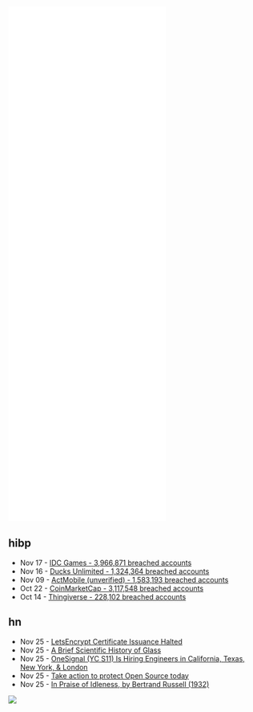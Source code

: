 ![Metrics](https://raw.githubusercontent.com/phixion/phixion/master/metrics.svg)

## hibp

<!--
for https://github.com/phixion/phixion/blob/main/.github/workflows/feeds.yml
-->
<!--START_SECTION:haveibeenpwnd-->
- Nov 17 - [IDC Games - 3,966,871 breached accounts](https://haveibeenpwned.com/PwnedWebsites#IDCGames)
- Nov 16 - [Ducks Unlimited - 1,324,364 breached accounts](https://haveibeenpwned.com/PwnedWebsites#DucksUnlimited)
- Nov 09 - [ActMobile (unverified) - 1,583,193 breached accounts](https://haveibeenpwned.com/PwnedWebsites#ActMobile)
- Oct 22 - [CoinMarketCap - 3,117,548 breached accounts](https://haveibeenpwned.com/PwnedWebsites#CoinMarketCap)
- Oct 14 - [Thingiverse - 228,102 breached accounts](https://haveibeenpwned.com/PwnedWebsites#Thingiverse)
<!--END_SECTION:haveibeenpwnd-->

## hn

<!--
for https://github.com/phixion/phixion/blob/main/.github/workflows/feeds.yml
-->
<!--START_SECTION:hn-->
- Nov 25 - [LetsEncrypt Certificate Issuance Halted](https://letsencrypt.status.io/pages/incident/55957a99e800baa4470002da/619d84960c2793053b57117e)
- Nov 25 - [A Brief Scientific History of Glass](https://www.smithsonianmag.com/science-nature/a-brief-scientific-history-of-glass-180979117/)
- Nov 25 - [OneSignal (YC S11) Is Hiring Engineers in California, Texas, New York, & London](http://onesignal.com/careers)
- Nov 25 - [Take action to protect Open Source today](https://opensource.org/blog/2021-11-membership-drive)
- Nov 25 - [In Praise of Idleness, by Bertrand Russell (1932)](https://harpers.org/archive/1932/10/in-praise-of-idleness/)
<!--END_SECTION:hn-->

<!--
for https://yhype.me
-->
![](https://hit.yhype.me/github/profile?user_id=13013670)
